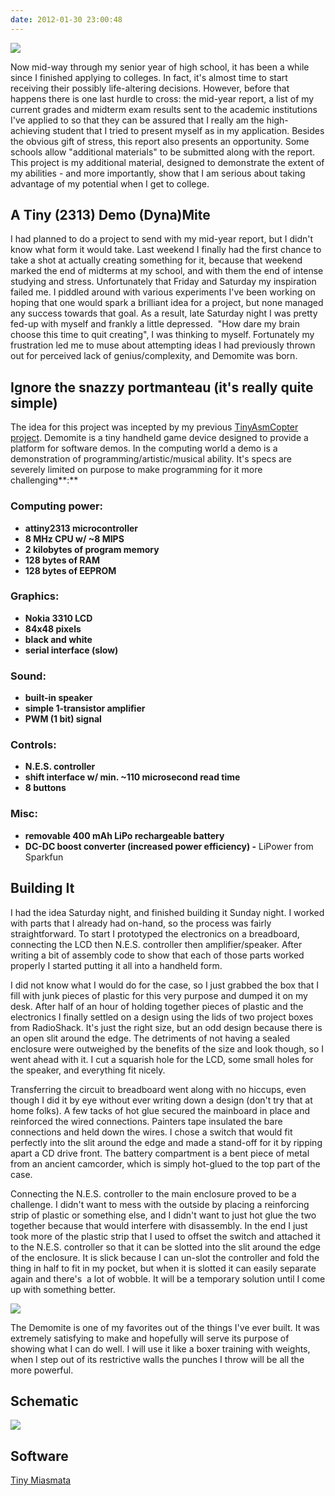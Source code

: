 ```yaml
---
date: 2012-01-30 23:00:48
---
```


[![](http://www.hackniac.com/blog/wp-content/uploads/2012/01/demomite_lores_full.jpg)](http://www.hackniac.com/blog/wp-content/uploads/2012/01/demomite_lores_full.jpg)

Now mid-way through my senior year of high school, it has been a while since I finished applying to colleges. In fact, it's almost time to start receiving their possibly life-altering decisions. However, before that happens there is one last hurdle to cross: the mid-year report, a list of my current grades and midterm exam results sent to the academic institutions I've applied to so that they can be assured that I really am the high-achieving student that I tried to present myself as in my application. Besides the obvious gift of stress, this report also presents an opportunity. Some schools allow "additional materials" to be submitted along with the report. This project is my additional material, designed to demonstrate the extent of my abilities - and more importantly, show that I am serious about taking advantage of my potential when I get to college.

<!--more-->

A Tiny (2313) Demo (Dyna)Mite
-----------------------------

I had planned to do a project to send with my mid-year report, but I didn't know what form it would take. Last weekend I finally had the first chance to take a shot at actually creating something for it, because that weekend marked the end of midterms at my school, and with them the end of intense studying and stress. Unfortunately that Friday and Saturday my inspiration failed me. I piddled around with various experiments I've been working on hoping that one would spark a brilliant idea for a project, but none managed any success towards that goal. As a result, late Saturday night I was pretty fed-up with myself and frankly a little depressed.  "How dare my brain choose this time to quit creating", I was thinking to myself. Fortunately my frustration led me to muse about attempting ideas I had previously thrown out for perceived lack of genius/complexity, and Demomite was born.


Ignore the snazzy portmanteau (it's really quite simple)
--------------------------------------------------------

The idea for this project was incepted by my previous [TinyAsmCopter project](http://www.hackniac.com/posts/tiny-asm-copter.html). Demomite is a tiny handheld game device designed to provide a platform for software demos. In the computing world a demo is a demonstration of programming/artistic/musical ability. It's specs are severely limited on purpose to make programming for it more challenging**:**


### Computing power:

* **attiny2313 microcontroller**
* **8 MHz CPU w/ ~8 MIPS**
* **2 kilobytes of program memory**
* **128 bytes of RAM**
* **128 bytes of EEPROM**


### Graphics:

* **Nokia 3310 LCD**
* **84x48 pixels**
* **black and white**
* **serial interface (slow)**


### Sound:

* **built-in speaker**
* **simple 1-transistor amplifier**
* **PWM (1 bit) signal**


### Controls:
	
* **N.E.S. controller**
* **shift interface w/ min. ~110 microsecond read time**
* **8 buttons**


### Misc:
	
* **removable 400 mAh LiPo rechargeable battery**
* **DC-DC boost converter (increased power efficiency) -** LiPower from Sparkfun


Building It
-----------

I had the idea Saturday night, and finished building it Sunday night. I worked with parts that I already had on-hand, so the process was fairly straightforward. To start I prototyped the electronics on a breadboard, connecting the LCD then N.E.S. controller then amplifier/speaker. After writing a bit of assembly code to show that each of those parts worked properly I started putting it all into a handheld form.

I did not know what I would do for the case, so I just grabbed the box that I fill with junk pieces of plastic for this very purpose and dumped it on my desk. After half of an hour of holding together pieces of plastic and the electronics I finally settled on a design using the lids of two project boxes from RadioShack. It's just the right size, but an odd design because there is an open slit around the edge. The detriments of not having a sealed enclosure were outweighed by the benefits of the size and look though, so I went ahead with it. I cut a squarish hole for the LCD, some small holes for the speaker, and everything fit nicely.

Transferring the circuit to breadboard went along with no hiccups, even though I did it by eye without ever writing down a design (don't try that at home folks). A few tacks of hot glue secured the mainboard in place and reinforced the wired connections. Painters tape insulated the bare connections and held down the wires. I chose a switch that would fit perfectly into the slit around the edge and made a stand-off for it by ripping apart a CD drive front. The battery compartment is a bent piece of metal from an ancient camcorder, which is simply hot-glued to the top part of the case.

Connecting the N.E.S. controller to the main enclosure proved to be a challenge. I didn't want to mess with the outside by placing a reinforcing strip of plastic or something else, and I didn't want to just hot glue the two together because that would interfere with disassembly. In the end I just took more of the plastic strip that I used to offset the switch and attached it to the N.E.S. controller so that it can be slotted into the slit around the edge of the enclosure. It is slick because I can un-slot the controller and fold the thing in half to fit in my pocket, but when it is slotted it can easily separate again and there's  a lot of wobble. It will be a temporary solution until I come up with something better.

[![](http://www.hackniac.com/blog/wp-content/uploads/2012/01/demomite_guts_lores.jpg)](http://www.hackniac.com/blog/wp-content/uploads/2012/01/demomite_guts_lores.jpg)

The Demomite is one of my favorites out of the things I've ever built. It was extremely satisfying to make and hopefully will serve its purpose of showing what I can do well. I will use it like a boxer training with weights, when I step out of its restrictive walls the punches I throw will be all the more powerful.


Schematic
---------

[![](http://www.hackniac.com/blog/wp-content/uploads/2012/01/schematic-300x221.jpg)](http://www.hackniac.com/blog/wp-content/uploads/2012/01/schematic.jpg)


Software
--------

[Tiny Miasmata](http://www.hackniac.com/blog/2012/02/01/tiny-miasmata/)
